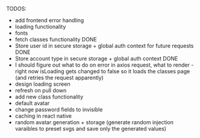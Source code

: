 TODOS:
  - add frontend error handling
  - loading functionality
  - fonts
  - fetch classes functionality DONE
  - Store user id in secure storage + global auth context for future requests DONE
  - Store account type in secure storage + global auth context DONE
  - I should figure out what to do on error in axios request, what to render - right now isLoading gets changed to false so it loads the classes page (and retries the request apparently)
  - design loading screen
  - refresh on pull down 
  - add new class functionality
  - default avatar
  - change password fields to invisible
  - caching in react native
  - random avatar generation + storage (generate random injection varaibles to preset svgs and save only the generated values)